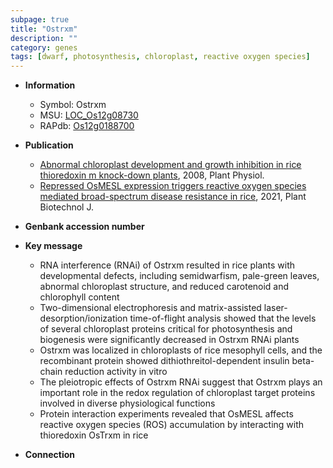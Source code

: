 ```yaml
---
subpage: true
title: "Ostrxm"
description: ""
category: genes
tags: [dwarf, photosynthesis, chloroplast, reactive oxygen species]
---
```


* **Information**  
    + Symbol: Ostrxm  
    + MSU: [LOC_Os12g08730](http://rice.plantbiology.msu.edu/cgi-bin/ORF_infopage.cgi?orf=LOC_Os12g08730)  
    + RAPdb: [Os12g0188700](http://rapdb.dna.affrc.go.jp/viewer/gbrowse_details/irgsp1?name=Os12g0188700)  

* **Publication**  
    + [Abnormal chloroplast development and growth inhibition in rice thioredoxin m knock-down plants](http://www.ncbi.nlm.nih.gov/pubmed?term=Abnormal+chloroplast+development+and+growth+inhibition+in+rice+thioredoxin+m+knock-down+plants%5BTitle%5D), 2008, Plant Physiol.
    + [Repressed OsMESL expression triggers reactive oxygen species mediated broad-spectrum disease resistance in rice](http://www.ncbi.nlm.nih.gov/pubmed?term=Repressed+OsMESL+expression+triggers+reactive+oxygen+species+mediated+broad-spectrum+disease+resistance+in+rice%5BTitle%5D), 2021, Plant Biotechnol J.

* **Genbank accession number**  

* **Key message**  
    + RNA interference (RNAi) of Ostrxm resulted in rice plants with developmental defects, including semidwarfism, pale-green leaves, abnormal chloroplast structure, and reduced carotenoid and chlorophyll content
    + Two-dimensional electrophoresis and matrix-assisted laser-desorption/ionization time-of-flight analysis showed that the levels of several chloroplast proteins critical for photosynthesis and biogenesis were significantly decreased in Ostrxm RNAi plants
    + Ostrxm was localized in chloroplasts of rice mesophyll cells, and the recombinant protein showed dithiothreitol-dependent insulin beta-chain reduction activity in vitro
    + The pleiotropic effects of Ostrxm RNAi suggest that Ostrxm plays an important role in the redox regulation of chloroplast target proteins involved in diverse physiological functions
    + Protein interaction experiments revealed that OsMESL affects reactive oxygen species (ROS) accumulation by interacting with thioredoxin OsTrxm in rice

* **Connection**  



